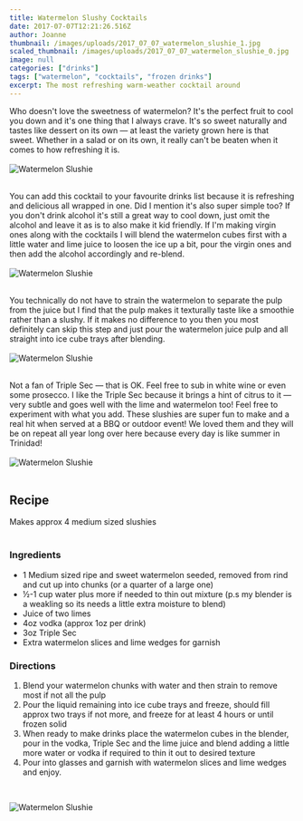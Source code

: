 ```yaml
---
title: Watermelon Slushy Cocktails
date: 2017-07-07T12:21:26.516Z
author: Joanne
thumbnail: /images/uploads/2017_07_07_watermelon_slushie_1.jpg
scaled_thumbnail: /images/uploads/2017_07_07_watermelon_slushie_0.jpg
image: null
categories: ["drinks"]
tags: ["watermelon", "cocktails", "frozen drinks"]
excerpt: The most refreshing warm-weather cocktail around
---
```

Who doesn't love the sweetness of watermelon? It's the perfect fruit to cool you down and it's one thing that I always crave. It's so sweet naturally and tastes like dessert on its own — at least the variety grown here is that sweet. Whether in a salad or on its own, it really can't be beaten when it comes to how refreshing it is.  
<br>
![Watermelon Slushie](/images/uploads/2017_07_07_watermelon_slushie_2.jpg)  
<br>  

You can add this cocktail to your favourite drinks list because it is refreshing and delicious all wrapped in one. Did I mention it's also super simple too? If you don't drink alcohol it's still a great way to cool down, just omit the alcohol and leave it as is to also make it kid friendly. If I'm making virgin ones along with the cocktails I will blend the watermelon cubes first with a little water and lime juice to loosen the ice up a bit, pour the virgin ones and then add the alcohol accordingly and re-blend.  
<br>
![Watermelon Slushie](/images/uploads/2017_07_07_watermelon_slushie_3.jpg)  
<br>

You technically do not have to strain the watermelon to separate the pulp from the juice but I find that the pulp makes it texturally taste like a smoothie rather than a slushy. If it makes no difference to you then you most definitely can skip this step and just pour the watermelon juice pulp and all straight into ice cube trays after blending.  
<br>
![Watermelon Slushie](/images/uploads/2017_07_07_watermelon_slushie_4.jpg)  
<br>

Not a fan of Triple Sec — that is OK. Feel free to sub in white wine or even some prosecco.  I like the Triple Sec because it brings a hint of citrus to it — very subtle and goes well with the lime and watermelon too!  Feel free to experiment with what you add. These slushies are super fun to make and a real hit when served at a BBQ or outdoor event! We loved them and they will be on repeat all year long over here because every day is like summer in Trinidad!  
<br>
![Watermelon Slushie](/images/uploads/2017_07_07_watermelon_slushie_5.jpg)  
<br>

## Recipe
Makes approx 4 medium sized slushies  
<br>

### Ingredients

* 1 Medium sized ripe and sweet watermelon seeded, removed from rind and cut up into chunks (or a quarter of a large one)
* ½-1 cup water plus more if needed to thin out mixture (p.s my blender is a weakling so its needs a little extra moisture to blend)
* Juice of two limes
* 4oz vodka (approx 1oz per drink)
* 3oz Triple Sec
* Extra watermelon slices and lime wedges for garnish

### Directions

1. Blend your watermelon chunks with water and then strain to remove most if not all the pulp
2. Pour the liquid remaining into ice cube trays and freeze, should fill approx two trays if not more, and freeze for at least 4 hours or until frozen solid
3. When ready to make drinks place the watermelon cubes in the blender, pour in the vodka, Triple Sec  and the lime juice and blend adding  a little more water or vodka if required to thin it out to desired texture
4. Pour into glasses and ​garnish with watermelon slices and lime wedges and enjoy.  
<br>

![Watermelon Slushie](/images/uploads/2017_07_07_watermelon_slushie_6.jpg)
